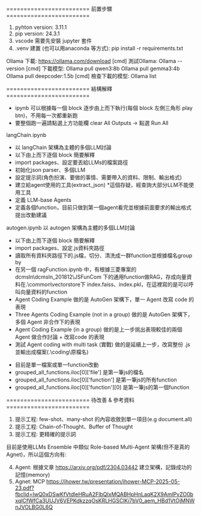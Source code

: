 ======================== 前置步驟 ========================

1. pyhton version: 3.11.1
2. pip version: 24.3.1
3. vscode 需要先安裝 jupyter 套件
4. .venv 建置 (也可以用anaconda 等方式): pip install -r requirements.txt

Ollama 下載: https://ollama.com/download
[cmd] 測試Ollama: Ollama --version
[cmd] 下載模型: 
Ollama pull qwen3:8b
Ollama pull gemma3:4b
Ollama pull deepcoder:1.5b
[cmd] 檢查下載的模型: Ollama list


======================== 結構解釋 ========================

* ipynb 可以根據每一個 block 逐步由上而下執行(每個 block 左側三角形 play btn)，不用每一次都重新跑
* 要整個跑一遍請點選上方功能欄 clear All Outputs -> 點選 Run All

langChain.ipynb
- 以 langChain 架構為主體的多個LLM討論
- 以下由上而下逐個 block 簡要解釋
- import packages、設定要丟給LLMs的檔案路徑
- 初始化json parser、多個LLM
- 設定提示詞(角色扮演、要做的事情、需要帶入的資料、限制、輸出格式)
- 建立給agent使用的工具(extract_json) *這個存疑，經查詢大部分LLM不能使用工具
- 定義 LLM-base Agents
- 定義各個function，目前只做到第一個agent看完並根據前面要求的輸出格式提出改動建議

autogen.ipynb
以 autogen 架構為主體的多個LLM討論
- 以下由上而下逐個 block 簡要解釋
- import packages、設定.js資料夾路徑
- 讀取所有資料夾路徑下的.js檔，切分、清洗成一群function並根據檔名group by
- 在另一個 ragFunction.ipynb 中，有根據三菱專案的dcmsln\dcmsln_201812\JSFunCom 下的通用function做RAG，存成向量資料在.\common\vectorstore下 index.faiss、index.pkl，在這裡寫的是可以呼叫向量資料的function
- Agent Coding Example 做的是 AutoGen 架構下，單一 Agent 改寫 code 的表現
- Three Agents Coding Example (not in a group) 做的是 AutoGen 架構下，多個 Agent 非合作下的表現
- Agent Coding Example (in a group) 做的是上一步挑出表現較佳的兩個 Agent 做合作討論 + 改寫code 的表現
- 測試 Agent coding with multi task (實戰) 做的是延續上一步，改寫整份 .js並輸出成檔案(.\coding\原檔名)

* 目前是單一檔案或單一function改動
* grouped_all_functions.iloc[0]['file'] 是第一筆js的檔名
* grouped_all_functions.iloc[0]['function'] 是第一筆js的所有function
* grouped_all_functions.iloc[0]['function'][0] 是第一筆js的第一個function



======================== 待改善 & 參考資料 ========================
1. 提示工程: few-shot、many-shot 的內容收斂到單一項目(e.g document.all)
2. 提示工程: Chain-of-Thought、Buffer of Thought
3. 提示工程: 更精確的提示詞

目前是使用LLMs Ensemble 中類似 Role-based Multi-Agent 架構(但不是真的Agnet)，所以這個方向有:

4. Agent: 根據文章 https://arxiv.org/pdf/2304.03442 建立架構，記錄成功的記憶(memory)
5. Agnet: MCP https://ihower.tw/presentation/ihower-MCP-2025-05-23.pdf?fbclid=IwQ0xDSwKfVtdleHRuA2FlbQIxMQABHpHnLaqK2X9AmlPvZO0bxqlCfWfCa3UUJV6VEPKdkzzqOsKRLHGSClKi7bV0_aem_HBd1VtOjMNWnJVOLBG0L6Q